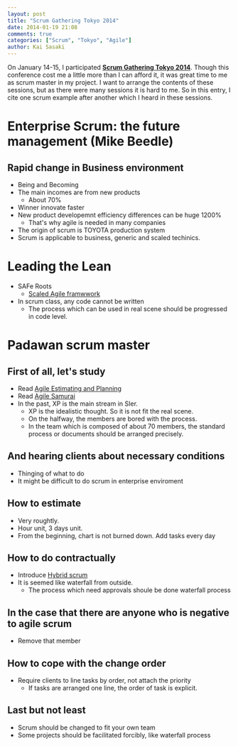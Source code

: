 ```yaml
---
layout: post
title: "Scrum Gathering Tokyo 2014"
date: 2014-01-19 21:08
comments: true
categories: ["Scrum", "Tokyo", "Agile"]
author: Kai Sasaki
---
```


On January 14-15, I participated **[Scrum Gathering Tokyo 2014](http://scrumgatheringtokyo.org/2014/)**. 
Though this conference cost me a little more than I can afford it, 
it was great time to me as scrum master in my project. I want to arrange 
the contents of these sessions, but as there were many sessions it is hard to me.
So in this entry, I cite one scrum example after another which I heard in these sessions.

<!-- more -->

# Enterprise Scrum: the future management (Mike Beedle)
## Rapid change in Business environment
* Being and Becoming
* The main incomes are from new products
    * About 70%
* Winner innovate faster
* New product developemnt efficiency differences can be huge 1200%
    * That's why agile is needed in many companies
* The origin of scrum is TOYOTA production system
* Scrum is applicable to business, generic and scaled techinics.


# Leading the Lean
* SAFe Roots
    * [Scaled Agile framwwork](http://www.scaledagileframework.com/)
* In scrum class, any code cannot be written
    * The process which can be used in real scene should be progressed in code level.


# Padawan scrum master

## First of all, let's study
* Read [Agile Estimating and Planning](http://www.amazon.co.jp/Estimating-Planning-Robert-Martin-Series/dp/0131479415%3FSubscriptionId%3DAKIAJCKXRISJS6UE36NQ%26tag%3Dkakutani-22%26linkCode%3Dxm2%26camp%3D2025%26creative%3D165953%26creativeASIN%3D0131479415)
* Read [Agile Samurai](http://www.amazon.co.jp/The-Agile-Samurai-Pragmatic-Programmers/dp/1934356581/ref=sr_1_1?s=english-books&ie=UTF8&qid=1390134825&sr=1-1&keywords=Agile+Samurai)
* In the past, XP is the main stream in SIer.
    * XP is the idealistic thought. So it is not fit the real scene.
    * On the halfway, the members are bored with the process.
    * In the team which is composed of about 70 members, the standard process or documents should be arranged precisely.

## And hearing clients about necessary conditions
* Thinging of what to do
* It might be difficult to do scrum in enterprise enviroment

## How to estimate
* Very roughtly. 
* Hour unit, 3 days unit.
* From the beginning, chart is not burned down. Add tasks every day

## How to do contractually
* Introduce [Hybrid scrum](http://www.amazon.co.jp/%E3%83%8F%E3%82%A4%E3%83%96%E3%83%AA%E3%83%83%E3%83%89%E3%82%A2%E3%82%B8%E3%83%A3%E3%82%A4%E3%83%AB%E3%81%AE%E5%AE%9F%E8%B7%B5-%E8%8B%B1-%E7%B9%81%E9%9B%84/dp/4897979358)
* It is seemed like waterfall from outside.
    * The process which need approvals shoule be done waterfall process

## In the case that there are anyone who is negative to agile scrum
* Remove that member

## How to cope with the change order
* Require clients to line tasks by order, not attach the priority
    * If tasks are arranged one line, the order of task is explicit.

## Last but not least
* Scrum should be changed to fit your own team
* Some projects should be facilitated forcibly, like waterfall process

